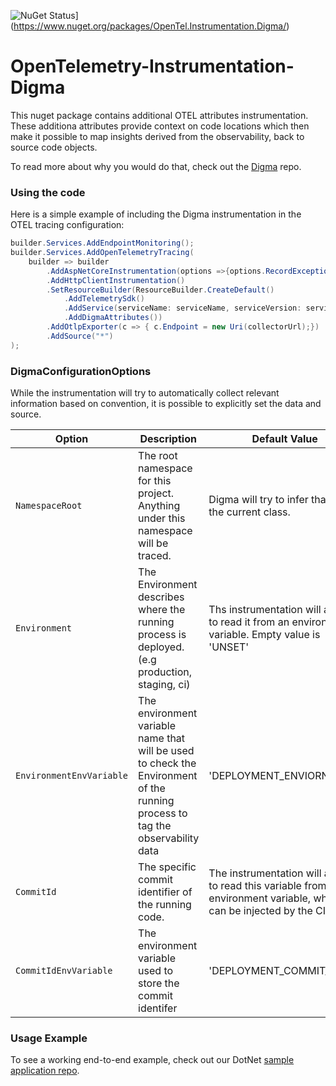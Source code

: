 ![NuGet Status](https://img.shields.io/nuget/v/OpenTel.Instrumentation.Digma.svg?style=plastic)](https://www.nuget.org/packages/OpenTel.Instrumentation.Digma/)

# OpenTelemetry-Instrumentation-Digma

This nuget package contains additional OTEL attributes instrumentation.
These additiona attributes provide context on code locations which then make it possible to map insights derived from the observability, back to source code objects.

To read more about why you would do that, check out the [Digma](https://github.com/digma-ai/digma) repo.

### Using the code

Here is a simple example of including the Digma instrumentation in the OTEL tracing configuration:

```csharp
builder.Services.AddEndpointMonitoring();
builder.Services.AddOpenTelemetryTracing(
    builder => builder
        .AddAspNetCoreInstrumentation(options =>{options.RecordException = true;})
        .AddHttpClientInstrumentation()
        .SetResourceBuilder(ResourceBuilder.CreateDefault()
            .AddTelemetrySdk()
            .AddService(serviceName: serviceName, serviceVersion: serviceVersion ?? "0.0.0")
            .AddDigmaAttributes())
        .AddOtlpExporter(c => { c.Endpoint = new Uri(collectorUrl);})
        .AddSource("*")
); 
```

### DigmaConfigurationOptions 

While the instrumentation will try to automatically collect relevant information based on convention, it is possible to explicitly set the data and source.

| Option | Description | Default Value | Mandatory |
| ------ | ----------- | ------------- |-----------|
| ```NamespaceRoot``` | The root namespace for this project. Anything under this namespace will be traced. | Digma will try to infer that from the current class. | False |
| ```Environment``` | The Environment describes where the running process is deployed. (e.g production, staging, ci)  | Ths instrumentation will attempt to read it from an environment variable. Empty value is 'UNSET' | False |
| ```EnvironmentEnvVariable``` | The environment variable name that will be used to check the Environment of the running process to tag the observability data | 'DEPLOYMENT_ENVIORNMENT'| False|
| ```CommitId``` | The specific commit identifier of the running code. | The instrumentation will attempt to read this variable from an environment variable, which can be injected by the CI | False |
| ```CommitIdEnvVariable``` | The environment variable used to store the commit identifer | 'DEPLOYMENT_COMMIT_ID' | False |

### Usage Example

To see a working end-to-end example, check out our DotNet [sample application repo](https://github.com/digma-ai/otel-sample-application-dotnet). 
